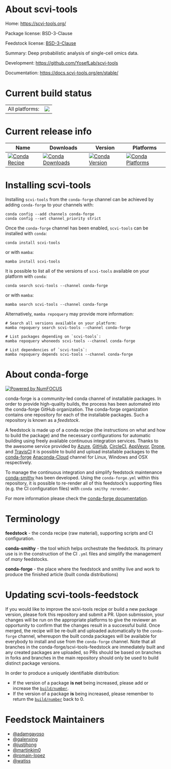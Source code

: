 About scvi-tools
================

Home: https://scvi-tools.org/

Package license: BSD-3-Clause

Feedstock license: [BSD-3-Clause](https://github.com/conda-forge/scvi-tools-feedstock/blob/main/LICENSE.txt)

Summary: Deep probabilistic analysis of single-cell omics data.

Development: https://github.com/YosefLab/scvi-tools

Documentation: https://docs.scvi-tools.org/en/stable/

Current build status
====================


<table><tr><td>All platforms:</td>
    <td>
      <a href="https://dev.azure.com/conda-forge/feedstock-builds/_build/latest?definitionId=15257&branchName=main">
        <img src="https://dev.azure.com/conda-forge/feedstock-builds/_apis/build/status/scvi-tools-feedstock?branchName=main">
      </a>
    </td>
  </tr>
</table>

Current release info
====================

| Name | Downloads | Version | Platforms |
| --- | --- | --- | --- |
| [![Conda Recipe](https://img.shields.io/badge/recipe-scvi--tools-green.svg)](https://anaconda.org/conda-forge/scvi-tools) | [![Conda Downloads](https://img.shields.io/conda/dn/conda-forge/scvi-tools.svg)](https://anaconda.org/conda-forge/scvi-tools) | [![Conda Version](https://img.shields.io/conda/vn/conda-forge/scvi-tools.svg)](https://anaconda.org/conda-forge/scvi-tools) | [![Conda Platforms](https://img.shields.io/conda/pn/conda-forge/scvi-tools.svg)](https://anaconda.org/conda-forge/scvi-tools) |

Installing scvi-tools
=====================

Installing `scvi-tools` from the `conda-forge` channel can be achieved by adding `conda-forge` to your channels with:

```
conda config --add channels conda-forge
conda config --set channel_priority strict
```

Once the `conda-forge` channel has been enabled, `scvi-tools` can be installed with `conda`:

```
conda install scvi-tools
```

or with `mamba`:

```
mamba install scvi-tools
```

It is possible to list all of the versions of `scvi-tools` available on your platform with `conda`:

```
conda search scvi-tools --channel conda-forge
```

or with `mamba`:

```
mamba search scvi-tools --channel conda-forge
```

Alternatively, `mamba repoquery` may provide more information:

```
# Search all versions available on your platform:
mamba repoquery search scvi-tools --channel conda-forge

# List packages depending on `scvi-tools`:
mamba repoquery whoneeds scvi-tools --channel conda-forge

# List dependencies of `scvi-tools`:
mamba repoquery depends scvi-tools --channel conda-forge
```


About conda-forge
=================

[![Powered by
NumFOCUS](https://img.shields.io/badge/powered%20by-NumFOCUS-orange.svg?style=flat&colorA=E1523D&colorB=007D8A)](https://numfocus.org)

conda-forge is a community-led conda channel of installable packages.
In order to provide high-quality builds, the process has been automated into the
conda-forge GitHub organization. The conda-forge organization contains one repository
for each of the installable packages. Such a repository is known as a *feedstock*.

A feedstock is made up of a conda recipe (the instructions on what and how to build
the package) and the necessary configurations for automatic building using freely
available continuous integration services. Thanks to the awesome service provided by
[Azure](https://azure.microsoft.com/en-us/services/devops/), [GitHub](https://github.com/),
[CircleCI](https://circleci.com/), [AppVeyor](https://www.appveyor.com/),
[Drone](https://cloud.drone.io/welcome), and [TravisCI](https://travis-ci.com/)
it is possible to build and upload installable packages to the
[conda-forge](https://anaconda.org/conda-forge) [Anaconda-Cloud](https://anaconda.org/)
channel for Linux, Windows and OSX respectively.

To manage the continuous integration and simplify feedstock maintenance
[conda-smithy](https://github.com/conda-forge/conda-smithy) has been developed.
Using the ``conda-forge.yml`` within this repository, it is possible to re-render all of
this feedstock's supporting files (e.g. the CI configuration files) with ``conda smithy rerender``.

For more information please check the [conda-forge documentation](https://conda-forge.org/docs/).

Terminology
===========

**feedstock** - the conda recipe (raw material), supporting scripts and CI configuration.

**conda-smithy** - the tool which helps orchestrate the feedstock.
                   Its primary use is in the construction of the CI ``.yml`` files
                   and simplify the management of *many* feedstocks.

**conda-forge** - the place where the feedstock and smithy live and work to
                  produce the finished article (built conda distributions)


Updating scvi-tools-feedstock
=============================

If you would like to improve the scvi-tools recipe or build a new
package version, please fork this repository and submit a PR. Upon submission,
your changes will be run on the appropriate platforms to give the reviewer an
opportunity to confirm that the changes result in a successful build. Once
merged, the recipe will be re-built and uploaded automatically to the
`conda-forge` channel, whereupon the built conda packages will be available for
everybody to install and use from the `conda-forge` channel.
Note that all branches in the conda-forge/scvi-tools-feedstock are
immediately built and any created packages are uploaded, so PRs should be based
on branches in forks and branches in the main repository should only be used to
build distinct package versions.

In order to produce a uniquely identifiable distribution:
 * If the version of a package **is not** being increased, please add or increase
   the [``build/number``](https://docs.conda.io/projects/conda-build/en/latest/resources/define-metadata.html#build-number-and-string).
 * If the version of a package **is** being increased, please remember to return
   the [``build/number``](https://docs.conda.io/projects/conda-build/en/latest/resources/define-metadata.html#build-number-and-string)
   back to 0.

Feedstock Maintainers
=====================

* [@adamgayoso](https://github.com/adamgayoso/)
* [@galenxing](https://github.com/galenxing/)
* [@justjhong](https://github.com/justjhong/)
* [@martinkim0](https://github.com/martinkim0/)
* [@romain-lopez](https://github.com/romain-lopez/)
* [@watiss](https://github.com/watiss/)


